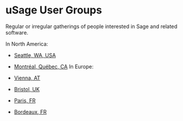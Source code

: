 

# uSage User Groups

Regular or irregular gatherings of people interested in Sage and related software. 

In North America: 

* <a href="/usage/seattle">Seattle, WA, USA</a> 
* <a href="/LaCIMSageFridays">Montréal, Québec, CA</a> 
In Europe: 

* <a href="/uSage/Vienna">Vienna, AT</a> 
* <a href="/uSage/Bristol">Bristol, UK</a> 
* <a href="/GroupeUtilisateursParis">Paris, FR</a> 
* <a href="/GroupeUtilisateursBordeaux">Bordeaux, FR</a> 